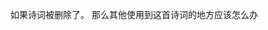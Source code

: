 <!-- - 作者管理pagination显示错误
作者管理中，先进入最后一页页，搜索“陈其快”，再点击重置。
此时，页面下方pagination显示错误！它显示的是最后一页，但是内容却是第一页的内容。

this.state.current
 -->
<!-- 第一层查询有错误？？ -->



如果诗词被删除了。
那么其他使用到这首诗词的地方应该怎么办





